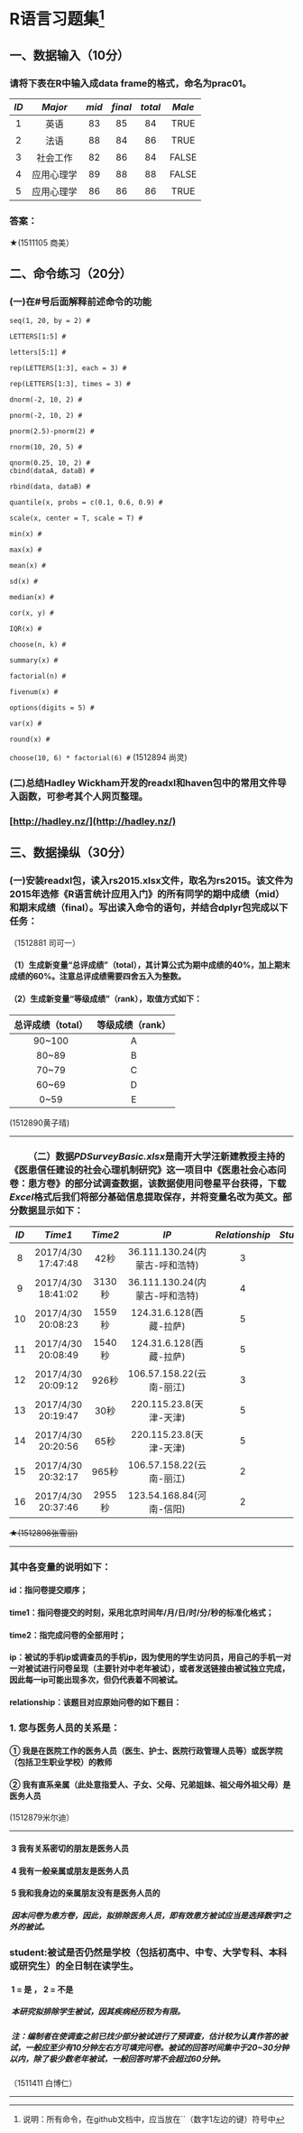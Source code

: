 # R语言习题集[^1]
[^1]:说明：所有命令，在github文档中，应当放在``（数字1左边的键）符号中

## 一、数据输入（10分）
### 请将下表在R中输入成data frame的格式，命名为prac01。

|*ID*|*Major*|*mid*|*final*|*total*|*Male*|
|:---:|:---:|:---:|:---:|:---:|:---:|
|1|英语|83|85|84|TRUE|
|2|法语|88|84|86|TRUE|
|3|社会工作|82|86|84|FALSE|
|4|应用心理学|89|88|88|FALSE|
|5|应用心理学|86|86|86|TRUE|
### 答案：
★(1511105 商美）




## 二、命令练习（20分）
###  (一)在#号后面解释前述命令的功能

`seq(1, 20, by = 2) #`  

`LETTERS[1:5] #`  

`letters[5:1] #`  

`rep(LETTERS[1:3], each = 3) #`  

`rep(LETTERS[1:3], times = 3) #`  

`dnorm(-2, 10, 2) #`  

`pnorm(-2, 10, 2) #`  

`pnorm(2.5)-pnorm(2) #`  

`rnorm(10, 20, 5) #`  

`qnorm(0.25, 10, 2) #`  
`cbind(dataA, dataB) #`  

`rbind(data, dataB) #`  

`quantile(x, probs = c(0.1, 0.6, 0.9) #`  

`scale(x, center = T, scale = T) #`  

`min(x) #`  

`max(x) #`  

`mean(x) #`  

`sd(x) #`  

`median(x) #`  

`cor(x, y) #`  

`IQR(x) #`  

`choose(n, k) #`  

`summary(x) #`  

`factorial(n) #`  

`fivenum(x) #`  

`options(digits = 5) #`  

`var(x) #`  

`round(x) #`  

`choose(10, 6) * factorial(6) #`
(1512894 尚灵)

###  (二)总结Hadley Wickham开发的readxl和haven包中的常用文件导入函数，可参考其个人网页整理。

###  [http://hadley.nz/](http://hadley.nz/)

## 三、数据操纵（30分）

###  (一)安装readxl包，读入rs2015.xlsx文件，取名为rs2015。该文件为2015年选修《R语言统计应用入门》的所有同学的期中成绩（mid）和期末成绩（final）。写出读入命令的语句，并结合dplyr包完成以下任务：
（1512881 司可一）

#### （1）生成新变量“总评成绩”（total），其计算公式为期中成绩的40%，加上期末成绩的60%。注意总评成绩需要四舍五入为整数。
#### （2）生成新变量“等级成绩”（rank），取值方式如下：

|   总评成绩（total）|     等级成绩（rank）    | 
| :-----------------: |:----------------------:| 
|           90~100         |                   A                   |
|          80~89            |                   B                   |  
|          70~79            |                    C                  |  
|          60~69           |                    D                  |
|            0~59            |                    E                  |

(1512890黄子晴)

***
### &emsp;&emsp;（二）数据*PDSurveyBasic.xlsx*是南开大学汪新建教授主持的《医患信任建设的社会心理机制研究》这一项目中《医患社会心态问卷：患方卷》的部分试调查数据，该数据使用问卷星平台获得，下载*Excel*格式后我们将部分基础信息提取保存，并将变量名改为英文。部分数据显示如下：  
|*ID*|*Time1*|*Time2*|*IP*|*Relationship*|*Student*|
|:---:|:---:|:---:|:---:|:---:|:---:|
|8|2017/4/30 17:47:48|42秒|36.111.130.24(内蒙古-呼和浩特)|3|1|
|9|2017/4/30 18:41:02|3130秒|36.111.130.24(内蒙古-呼和浩特)|4|2|
|10|2017/4/30 20:08:23|1559秒|124.31.6.128(西藏-拉萨)|5|2|
|11|2017/4/30 20:08:49|1540秒|124.31.6.128(西藏-拉萨)|5|2|
|12|2017/4/30 20:09:12|926秒|106.57.158.22(云南-丽江)|3|2|
|13|2017/4/30 20:19:47|30秒|220.115.23.8(天津-天津)|5|1|
|14|2017/4/30 20:20:56|65秒|220.115.23.8(天津-天津)|5|1|
|15|2017/4/30 20:32:17|965秒|106.57.158.22(云南-丽江)|2|2|
|16|2017/4/30 20:37:46|2955秒|123.54.168.84(河南-信阳)|2|	2|
 
  
~~★(1512898张雪丽)~~
***
### 其中各变量的说明如下：
#### id：指问卷提交顺序；
#### time1：指问卷提交的时刻，采用北京时间年/月/日/时/分/秒的标准化格式；
#### time2：指完成问卷的全部用时；
#### ip：被试的手机ip或调查员的手机ip，因为使用的学生访问员，用自己的手机一对一对被试进行问卷呈现（主要针对中老年被试），或者发送链接由被试独立完成，因此每一ip可能出现多次，但仍代表着不同被试。
#### relationship：该题目对应原始问卷的如下题目：
### 1. 您与医务人员的关系是：
#### **①** 我是在医院工作的医务人员（医生、护士、医院行政管理人员等）或医学院（包括卫生职业学校）的教师
#### **②** 我有直系亲属（此处意指爱人、子女、父母、兄弟姐妹、祖父母外祖父母）是医务人员


(1512879米尔迪）
***



####  **3** 我有关系密切的朋友是医务人员
####  **4** 我有一般亲属或朋友是医务人员
####  **5** 我和我身边的亲属朋友没有是医务人员的
#####  因本问卷为患方卷，因此，拟排除医务人员，即有效患方被试应当是选择数字1之外的被试。

###  student:被试是否仍然是学校（包括初高中、中专、大学专科、本科或研究生）的**全日制在读学生**。

####  **1** = 是 ， **2** = 不是
#####  本研究拟排除学生被试，因其疾病经历较为有限。

#####  注：编制者在使调查之前已找少部分被试进行了预调查，估计较为认真作答的被试，一般应至少有10分钟左右方可填完问卷。被试的回答时间集中于20~30分钟以内，除了极少数老年被试，一般回答时常不会超过60分钟。


（1511411 白博仁）


***

